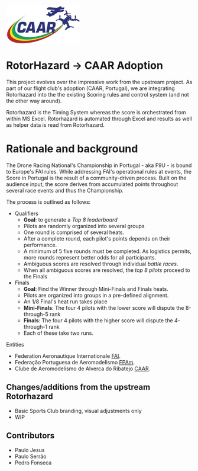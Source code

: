 ![CAAR Logo](/src/server/static/image/CAARLogo.jpg)

# RotorHazard -> CAAR Adoption
This project evolves over the impressive work from the upstream project. As part of our flight club's adoption (CAAR, Portugal), we are integrating Rotorhazard into the the existing Scoring rules and control system (and not the other way around).

Rotorhazard is the Timing System whereas the score is orchestrated from within MS Excel. Rotorhazard is automated through Excel and results as well as helper data is read from Rotorhazard.

# Rationale and background
The Drone Racing National's Championship in Portugal - aka F9U - is bound to Europe's FAI rules. While addressing FAI's operational rules at events, the Score in Portugal is the result of a community-driven process. Built on the audience input,  the score derives from accumulated points throughout several race events and thus the Championship.

The process is outlined as follows:
 * Qualifiers
    * **Goal**: to generate a *Top 8 leaderboard*
    * Pilots are randomly organized into several groups
    * One round is comprised of several heats.
    * After a complete round, each pilot's points depends on their performance.
    * A minimum of 5 five rounds must be completed. As logistics permits, more rounds represent better odds for all participants.
    * Ambiguous scores are resolved through individual *battle races*.
    * When all ambiguous scores are resolved, the *top 8 pilots* proceed to the Finals
 * Finals
    * **Goal**: Find the Winner through Mini-Finals and Finals heats.
    * Pilots are organized into groups in a pre-defined alignment.
    * An 1/8 Final's heat run takes place
    * **Mini-Finals**: The four 4 pilots with the lower score will dispute the 8-through-5 rank
    * **Finals**: The four 4 pilots with the higher score will dispute the 4-through-1 rank
    * Each of these take two runs.

Entities
 * Federation Aeronautique Internationale [FAI](https://www.fai.org/).
 * Federação Portuguesa de Aeromodelismo [FPAm](http://fpam.pt/home.asp).
 * Clube de Aeromodelismo de Alverca do Ribatejo [CAAR](https://caar-aeromodelismo.com/).


## Changes/additions from the upstream Rotorhazard
* Basic Sports Club branding, visual adjustments only
* WIP


## Contributors
* Paulo Jesus
* Paulo Serrão
* Pedro Fonseca

